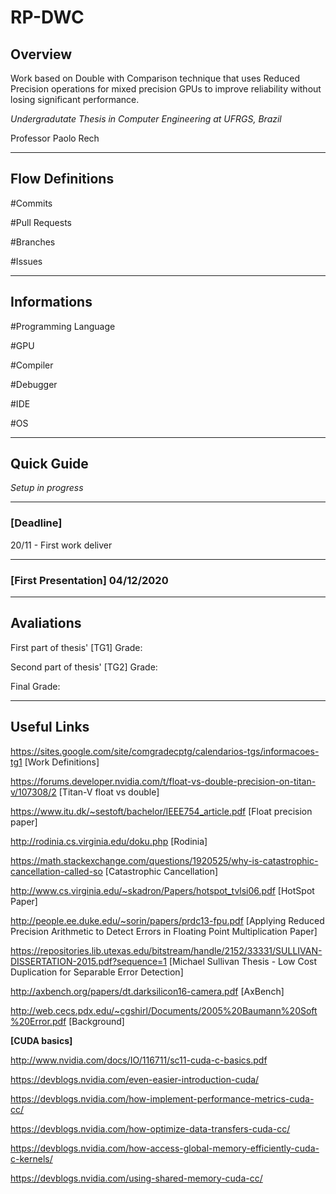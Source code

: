 # RP-DWC

## Overview

Work based on Double with Comparison technique that uses Reduced Precision operations for mixed precision GPUs to improve reliability without losing significant performance.

*Undergradutate Thesis in Computer Engineering at UFRGS, Brazil*

Professor Paolo Rech

---

## Flow Definitions

#Commits

#Pull Requests

#Branches

#Issues

---

## Informations

#Programming Language

#GPU

#Compiler

#Debugger

#IDE

#OS

---

## Quick Guide

*Setup in progress*

---


### [Deadline]

20/11 - First work deliver

---

### [First Presentation] 04/12/2020

---

## Avaliations

First part of thesis' [TG1] Grade:

Second part of thesis' [TG2] Grade:

Final Grade:

---

## Useful Links

https://sites.google.com/site/comgradecptg/calendarios-tgs/informacoes-tg1 [Work Definitions]

https://forums.developer.nvidia.com/t/float-vs-double-precision-on-titan-v/107308/2 [Titan-V float vs double]

https://www.itu.dk/~sestoft/bachelor/IEEE754_article.pdf [Float precision paper]

http://rodinia.cs.virginia.edu/doku.php [Rodinia]

https://math.stackexchange.com/questions/1920525/why-is-catastrophic-cancellation-called-so [Catastrophic Cancellation]

http://www.cs.virginia.edu/~skadron/Papers/hotspot_tvlsi06.pdf [HotSpot Paper]

http://people.ee.duke.edu/~sorin/papers/prdc13-fpu.pdf [Applying Reduced Precision Arithmetic to
Detect Errors in Floating Point Multiplication Paper]

https://repositories.lib.utexas.edu/bitstream/handle/2152/33331/SULLIVAN-DISSERTATION-2015.pdf?sequence=1 [Michael Sullivan Thesis - Low Cost Duplication for Separable Error Detection]

http://axbench.org/papers/dt.darksilicon16-camera.pdf [AxBench]

http://web.cecs.pdx.edu/~cgshirl/Documents/2005%20Baumann%20Soft%20Error.pdf [Background]

**[CUDA basics]**

http://www.nvidia.com/docs/IO/116711/sc11-cuda-c-basics.pdf

https://devblogs.nvidia.com/even-easier-introduction-cuda/

https://devblogs.nvidia.com/how-implement-performance-metrics-cuda-cc/

https://devblogs.nvidia.com/how-optimize-data-transfers-cuda-cc/

https://devblogs.nvidia.com/how-access-global-memory-efficiently-cuda-c-kernels/

https://devblogs.nvidia.com/using-shared-memory-cuda-cc/
